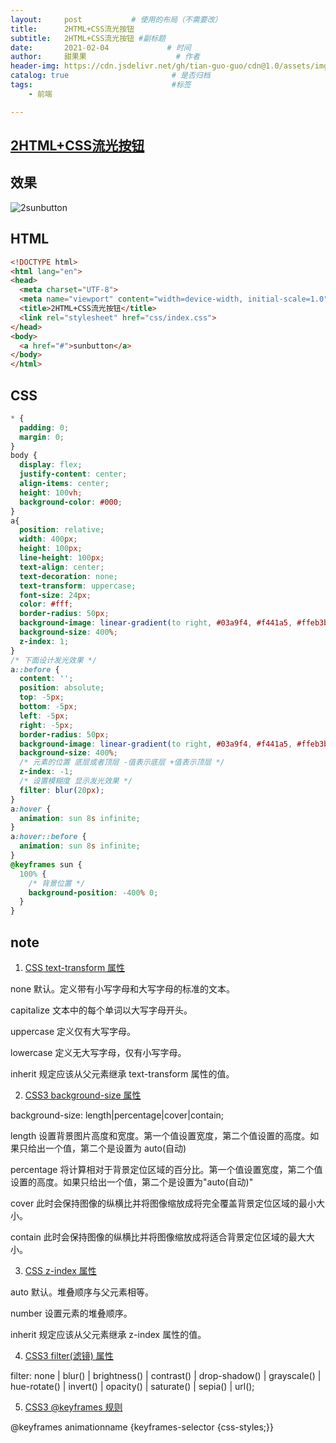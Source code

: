 ```yaml
---
layout:     post           # 使用的布局（不需要改）
title:      2HTML+CSS流光按钮
subtitle:   2HTML+CSS流光按钮 #副标题
date:       2021-02-04             # 时间
author:     甜果果                    # 作者
header-img: https://cdn.jsdelivr.net/gh/tian-guo-guo/cdn@1.0/assets/img/home-bg-art.jpg    #背景图片
catalog: true                       # 是否归档
tags:                               #标签
    - 前端

---
```


## [2HTML+CSS流光按钮](https://www.bilibili.com/video/BV1Mv411y7jj)

## 效果

![2sunbutton](https://cdn.jsdelivr.net/gh/tian-guo-guo/cdn@master/assets/picgoimg/20210204171231.gif)



## HTML

```html
<!DOCTYPE html>
<html lang="en">
<head>
  <meta charset="UTF-8">
  <meta name="viewport" content="width=device-width, initial-scale=1.0">
  <title>2HTML+CSS流光按钮</title>
  <link rel="stylesheet" href="css/index.css">
</head>
<body>
  <a href="#">sunbutton</a>
</body>
</html>
```

## CSS

```css
* {
  padding: 0;
  margin: 0;
}
body {
  display: flex;
  justify-content: center;
  align-items: center;
  height: 100vh;
  background-color: #000;
}
a{
  position: relative;
  width: 400px;
  height: 100px;
  line-height: 100px;
  text-align: center;
  text-decoration: none;
  text-transform: uppercase;
  font-size: 24px;
  color: #fff;
  border-radius: 50px;
  background-image: linear-gradient(to right, #03a9f4, #f441a5, #ffeb3b, #09a8f4);
  background-size: 400%;
  z-index: 1;
}
/* 下面设计发光效果 */
a::before {
  content: '';
  position: absolute;
  top: -5px;
  bottom: -5px;
  left: -5px;
  right: -5px;
  border-radius: 50px;
  background-image: linear-gradient(to right, #03a9f4, #f441a5, #ffeb3b, #09a8f4);
  background-size: 400%;
  /* 元素的位置 底层或者顶层 -值表示底层 +值表示顶层 */
  z-index: -1;
  /* 设置模糊度 显示发光效果 */
  filter: blur(20px);
}
a:hover {
  animation: sun 8s infinite;
}
a:hover::before {
  animation: sun 8s infinite;
}
@keyframes sun {
  100% {
    /* 背景位置 */
    background-position: -400% 0;
  }
}
```

## note

1. [CSS text-transform 属性](https://www.runoob.com/cssref/pr-text-text-transform.html)

none  默认。定义带有小写字母和大写字母的标准的文本。

capitalize  文本中的每个单词以大写字母开头。

uppercase 定义仅有大写字母。

lowercase 定义无大写字母，仅有小写字母。

inherit 规定应该从父元素继承 text-transform 属性的值。

2.  [CSS3 background-size 属性](https://www.runoob.com/cssref/css3-pr-background-size.html)

background-size: length|percentage|cover|contain;

length  设置背景图片高度和宽度。第一个值设置宽度，第二个值设置的高度。如果只给出一个值，第二个是设置为 auto(自动)

percentage  将计算相对于背景定位区域的百分比。第一个值设置宽度，第二个值设置的高度。如果只给出一个值，第二个是设置为"auto(自动)"

cover 此时会保持图像的纵横比并将图像缩放成将完全覆盖背景定位区域的最小大小。

contain 此时会保持图像的纵横比并将图像缩放成将适合背景定位区域的最大大小。

3. [CSS z-index 属性](https://www.runoob.com/cssref/pr-pos-z-index.html)

auto  默认。堆叠顺序与父元素相等。

number  设置元素的堆叠顺序。

inherit 规定应该从父元素继承 z-index 属性的值。

4. [CSS3 filter(滤镜) 属性](https://www.runoob.com/cssref/css3-pr-filter.html)

filter: none | blur() | brightness() | contrast() | drop-shadow() | grayscale() | hue-rotate() | invert() | opacity() | saturate() | sepia() | url();

5. [CSS3 @keyframes 规则](https://www.runoob.com/cssref/css3-pr-animation-keyframes.html)

@keyframes animationname {keyframes-selector {css-styles;}}